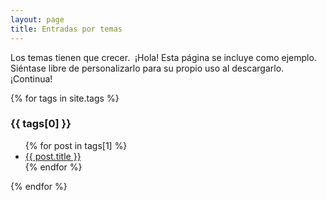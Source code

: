 ```yaml
---
layout: page
title: Entradas por temas
---
```


<p class="message">
  Los temas tienen que crecer.
 ¡Hola! Esta página se incluye como ejemplo. Siéntase libre de personalizarlo para su propio   uso al descargarlo. ¡Continua!
</p>

{% for tags in site.tags %}
  <h3 id="{{ tags[0] }}">{{ tags[0] }}</h3>
  <ul>
    {% for post in tags[1] %}
      <li><a href="{{ post.url }}">{{ post.title }}</a></li>
    {% endfor %}
  </ul>
{% endfor %}
